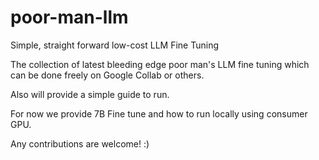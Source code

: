 # poor-man-llm
Simple, straight forward low-cost LLM Fine Tuning

The collection of latest bleeding edge poor man's LLM fine tuning which can be done freely on Google Collab or others.

Also will provide a simple guide to run.

For now we provide 7B Fine tune and how to run locally using consumer GPU.

Any contributions are welcome! :)

